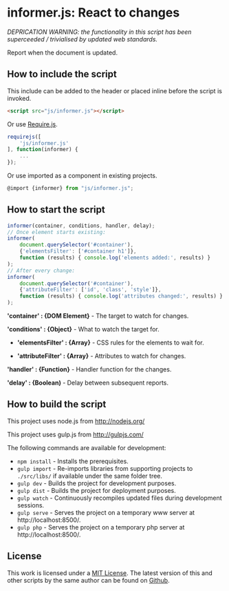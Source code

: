 # informer.js: React to changes

*DEPRICATION WARNING: the functionality in this script has been superceeded / trivialised by updated web standards.*

Report when the document is updated.

## How to include the script

This include can be added to the header or placed inline before the script is invoked.

```html
<script src="js/informer.js"></script>
```

Or use [Require.js](https://requirejs.org/).

```js
requirejs([
	'js/informer.js'
], function(informer) {
	...
});
```

Or use imported as a component in existing projects.

```js
@import {informer} from "js/informer.js";
```

## How to start the script

```javascript
informer(container, conditions, handler, delay);
// Once element starts existing:
informer(
	document.querySelector('#container'),
	{'elementsFilter': ['#container h1']},
	function (results) { console.log('elements added:', results) }
);
// After every change:
informer(
	document.querySelector('#container'),
	{'attributeFilter': ['id', 'class', 'style']},
	function (results) { console.log('attributes changed:', results) }
);
```

**'container' : {DOM Element}** - The target to watch for changes.

**'conditions' : {Object}** - What to watch the target for.

- **'elementsFilter' : {Array}** - CSS rules for the elements to wait for.

- **'attributeFilter' : {Array}** - Attributes to watch for changes.

**'handler' : {Function}** - Handler function for the changes.

**'delay' : {Boolean)** - Delay between subsequent reports.

## How to build the script

This project uses node.js from http://nodejs.org/

This project uses gulp.js from http://gulpjs.com/

The following commands are available for development:
+ `npm install` - Installs the prerequisites.
+ `gulp import` - Re-imports libraries from supporting projects to `./src/libs/` if available under the same folder tree.
+ `gulp dev` - Builds the project for development purposes.
+ `gulp dist` - Builds the project for deployment purposes.
+ `gulp watch` - Continuously recompiles updated files during development sessions.
+ `gulp serve` - Serves the project on a temporary www server at http://localhost:8500/.
+ `gulp php` - Serves the project on a temporary php server at http://localhost:8500/.

## License

This work is licensed under a [MIT License](https://opensource.org/licenses/MIT). The latest version of this and other scripts by the same author can be found on [Github](https://github.com/WoollyMittens).
